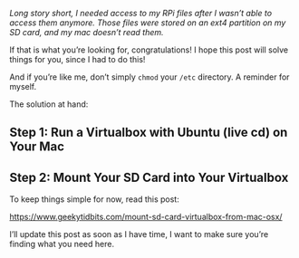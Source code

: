 *Long story short, I needed access to my RPi files after I wasn’t able to access them anymore. Those files were stored on an ext4 partition on my SD card, and my mac doesn’t read them.*

If that is what you’re looking for, congratulations! I hope this post will solve things for you, since I had to do this!

And if you’re like me, don’t simply `chmod` your `/etc` directory. A reminder for myself.

The solution at hand:

## Step 1: Run a Virtualbox with Ubuntu (live cd) on Your Mac

## Step 2: Mount Your SD Card into Your Virtualbox

To keep things simple for now, read this post:

https://www.geekytidbits.com/mount-sd-card-virtualbox-from-mac-osx/

I’ll update this post as soon as I have time, I want to make sure you’re finding what you need here.